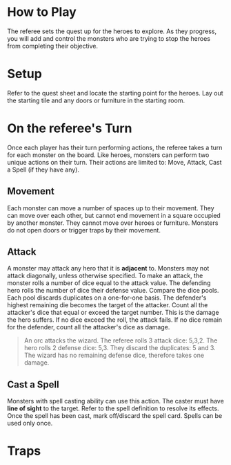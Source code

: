 # How to Play

The referee sets the quest up for the heroes to explore. As they progress, you will add and control the monsters who are trying to stop the heroes from completing their objective.

# Setup

Refer to the quest sheet and locate the starting point for the heroes. Lay out the starting tile and any doors or furniture in the starting room.

#

# On the referee's Turn

Once each player has their turn performing actions, the referee takes a turn for each monster on the board. Like heroes, monsters can perform two unique actions on their turn. Their actions are limited to: Move, Attack, Cast a Spell (if they have any).

## Movement

Each monster can move a number of spaces up to their movement. They can move over each other, but cannot end movement in a square occupied by another monster. They cannot move over heroes or furniture. Monsters do not open doors or trigger traps by their movement.

## Attack

A monster may attack any hero that it is **adjacent** to. Monsters may not attack diagonally, unless otherwise specified. To make an attack, the monster rolls a number of dice equal to the attack value. The defending hero rolls the number of dice their defense value. Compare the dice pools. Each pool discards duplicates on a one-for-one basis. The defender's highest remaining die becomes the target of the attacker. Count all the attacker's dice that equal or exceed the target number. This is the damage the hero suffers. If no dice exceed the roll, the attack fails. If no dice remain for the defender, count all the attacker's dice as damage.

>An orc attacks the wizard. The referee rolls 3 attack dice: 5,3,2. The hero rolls 2 defense dice: 5,3. They discard the duplicates: 5 and 3. The wizard has no remaining defense dice, therefore takes one damage.

## Cast a Spell

Monsters with spell casting ability can use this action. The caster must have **line of sight** to the target. Refer to the spell definition to resolve its effects. Once the spell has been cast, mark off/discard the spell card. Spells can be used only once.

# Traps
